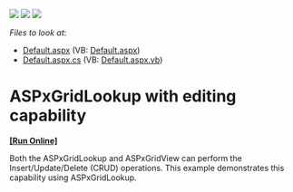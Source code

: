 <!-- default badges list -->
![](https://img.shields.io/endpoint?url=https://codecentral.devexpress.com/api/v1/VersionRange/128530921/13.1.5%2B)
[![](https://img.shields.io/badge/Open_in_DevExpress_Support_Center-FF7200?style=flat-square&logo=DevExpress&logoColor=white)](https://supportcenter.devexpress.com/ticket/details/E4638)
[![](https://img.shields.io/badge/📖_How_to_use_DevExpress_Examples-e9f6fc?style=flat-square)](https://docs.devexpress.com/GeneralInformation/403183)
<!-- default badges end -->
<!-- default file list -->
*Files to look at*:

* [Default.aspx](./CS/WebSite/Default.aspx) (VB: [Default.aspx](./VB/WebSite/Default.aspx))
* [Default.aspx.cs](./CS/WebSite/Default.aspx.cs) (VB: [Default.aspx.vb](./VB/WebSite/Default.aspx.vb))
<!-- default file list end -->
# ASPxGridLookup with editing capability
<!-- run online -->
**[[Run Online]](https://codecentral.devexpress.com/e4638/)**
<!-- run online end -->


<p>Both the ASPxGridLookup and ASPxGridView can perform the Insert/Update/Delete (CRUD) operations. This example demonstrates this capability using ASPxGridLookup.</p>

<br/>


